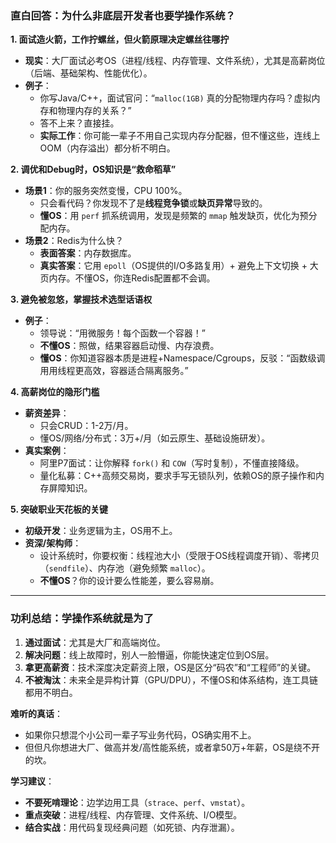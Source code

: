 
### **直白回答：为什么非底层开发者也要学操作系统？**

**1. 面试造火箭，工作拧螺丝，但火箭原理决定螺丝往哪拧**  
- **现实**：大厂面试必考OS（进程/线程、内存管理、文件系统），尤其是高薪岗位（后端、基础架构、性能优化）。  
- **例子**：  
  - 你写Java/C++，面试官问：“`malloc(1GB)` 真的分配物理内存吗？虚拟内存和物理内存的关系？”  
  - 答不上来？直接挂。  
  - **实际工作**：你可能一辈子不用自己实现内存分配器，但不懂这些，连线上OOM（内存溢出）都分析不明白。

**2. 调优和Debug时，OS知识是“救命稻草”**  
- **场景1**：你的服务突然变慢，CPU 100%。  
  - 只会看代码？你发现不了是**线程竞争锁**或**缺页异常**导致的。  
  - **懂OS**：用 `perf` 抓系统调用，发现是频繁的 `mmap` 触发缺页，优化为预分配内存。  
- **场景2**：Redis为什么快？  
  - **表面答案**：内存数据库。  
  - **真实答案**：它用 `epoll`（OS提供的I/O多路复用）+ 避免上下文切换 + 大页内存。不懂OS，你连Redis配置都不会调。

**3. 避免被忽悠，掌握技术选型话语权**  
- **例子**：  
  - 领导说：“用微服务！每个函数一个容器！”  
  - **不懂OS**：照做，结果容器启动慢、内存浪费。  
  - **懂OS**：你知道容器本质是进程+Namespace/Cgroups，反驳：“函数级调用用线程更高效，容器适合隔离服务。”  

**4. 高薪岗位的隐形门槛**  
- **薪资差异**：  
  - 只会CRUD：1-2万/月。  
  - 懂OS/网络/分布式：3万+/月（如云原生、基础设施研发）。  
- **真实案例**：  
  - 阿里P7面试：让你解释 `fork()` 和 `COW`（写时复制），不懂直接降级。  
  - 量化私募：C++高频交易岗，要求手写无锁队列，依赖OS的原子操作和内存屏障知识。

**5. 突破职业天花板的关键**  
- **初级开发**：业务逻辑为主，OS用不上。  
- **资深/架构师**：  
  - 设计系统时，你要权衡：线程池大小（受限于OS线程调度开销）、零拷贝（`sendfile`）、内存池（避免频繁 `malloc`）。  
  - **不懂OS**？你的设计要么性能差，要么容易崩。

---

### **功利总结：学操作系统就是为了**
1. **通过面试**：尤其是大厂和高端岗位。  
2. **解决问题**：线上故障时，别人一脸懵逼，你能快速定位到OS层。  
3. **拿更高薪资**：技术深度决定薪资上限，OS是区分“码农”和“工程师”的关键。  
4. **不被淘汰**：未来全是异构计算（GPU/DPU），不懂OS和体系结构，连工具链都用不明白。

**难听的真话**：  
- 如果你只想混个小公司一辈子写业务代码，OS确实用不上。  
- 但但凡你想进大厂、做高并发/高性能系统，或者拿50万+年薪，OS是绕不开的坎。  

**学习建议**：  
- **不要死啃理论**：边学边用工具（`strace`、`perf`、`vmstat`）。  
- **重点突破**：进程/线程、内存管理、文件系统、I/O模型。  
- **结合实战**：用代码复现经典问题（如死锁、内存泄漏）。
